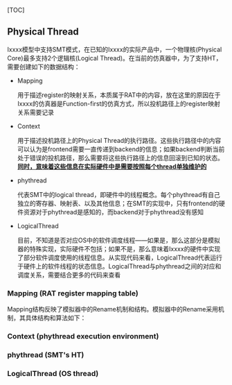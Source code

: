 [TOC]

## Physical Thread

Ixxxx模型中支持SMT模式，在已知的Ixxxx的实际产品中，一个物理核(Physical Core)最多支持2个逻辑核(Logical Thread)。在当前的仿真器中，为了支持HT，需要创建如下的数据结构：

- Mapping

  用于描述register的映射关系，本质属于RAT中的内容，放在这里的原因在于Ixxxx的仿真器是Function-first的仿真方式，所以投机路径上的register映射关系需要记录

- Context

  用于描述投机路径上的Physical Thread的执行路径。这些执行路径中的内容可以认为是frontend需要一直传递到backend的信息；如果backend判断当前处于错误的投机路径，那么需要将这些执行路径上的信息回滚到已知的状态。**<u>同时，意味着这些信息在实际硬件中是需要按照每个thread单独维护的</u>**

- phythread

  代表SMT中的logical thread，即硬件中的线程概念。每个phythread有自己独立的寄存器、映射表、以及其他信息；在SMT的实现中，只有frontend的硬件资源对于phythread是感知的，而backend对于phythread没有感知

- LogicalThread

  目前，不知道是否对应OS中的软件调度线程——如果是，那么这部分是模拟器的特殊实现，实际硬件不包括；如果不是，那么意味着Ixxxx的硬件中实现了部分软件调度使用的线程信息。从实现代码来看，LogicalThread代表运行于硬件上的软件线程的状态信息。LogicalThread与phythread之间的对应和调度关系，需要结合更多的代码来查看

### Mapping (RAT register mapping table)

Mapping结构反映了模拟器中的Rename机制和结构。模拟器中的Rename采用机制，其具体结构和算法如下：



### Context (phythread execution environment)

### phythread (SMT's HT)

### LogicalThread (OS thread)